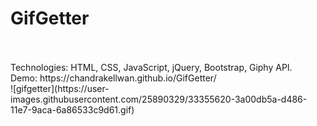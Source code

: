 # GifGetter
<br>

<br>
Technologies: HTML, CSS, JavaScript, jQuery, Bootstrap, Giphy API.
<br>
Demo:
https://chandrakellwan.github.io/GifGetter/
<br>
![gifgetter](https://user-images.githubusercontent.com/25890329/33355620-3a00db5a-d486-11e7-9aca-6a86533c9d61.gif)
